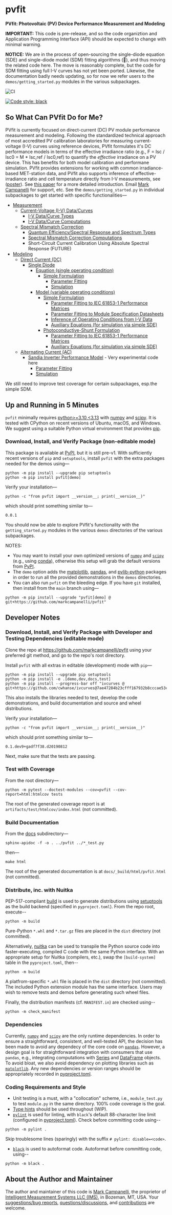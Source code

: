 # pvfit

**PVfit: Photovoltaic (PV) Device Performance Measurement and Modeling**

**IMPORTANT:** This code is pre-release, and so the code organiztion and Application
Programming Interface (API) should be expected to change with minimal warning.

**NOTICE:** We are in the process of open-sourcing the single-diode equation (SDE) and 
single-diode model (SDM) fitting algorithms (🎉), and thus moving the related code here.
The move is reasonably complete, but the code for SDM fitting using full I-V curves has
not yet been ported. Likewise, the documentation badly needs updating, so for now we
refer users to the `demos/getting_started.py` modules in the various subpackages.

![CI](https://github.com/markcampanelli/pvfit/actions/workflows/ci.yml/badge.svg)
<!-- [![Documentation Status](https://readthedocs.org/projects/pvfit/badge/?version=latest)](https://pvfit.readthedocs.io/en/latest/?badge=latest) -->
[![Code style: black](https://img.shields.io/badge/code%20style-black-000000.svg)](https://github.com/psf/black)


## So What Can PVfit Do for Me?

PVfit is currently focused on direct-current (DC) PV module performance measurement and
modeling. Following the standardized technical approach of most accredited PV
calibration laboratories for measuring current-voltage (I-V) curves using reference
devices, PVfit formulates it's DC performance models in terms of the effective
irradiance ratio (e.g., F = Isc / Isc0 = M * Isc,ref / Isc0,ref) to quantify the
*effective* irradiance on a PV device. This has benefits for both model calibration and
performane simulation. PVfit provides extensions for working with common
irradiance-based MET-station data, and PVfit also supports inference of
effective-irradiance ratio and cell temperature directly from I-V measurements, see
([poster](https://pvpmc.sandia.gov/download/3924/?tmstv=1715255668)). See
[this paper](https://doi.org/10.1002/ese3.190) for a more detailed introduction. Email
[Mark Campanelli](mailto:mark.campanelli@gmail.com) for support, etc. See the
`demos/getting_started.py` in individual subpackages to get started with specific
functionalities—

- [Measurement](pvfit/measurement)
  - [Current-Voltage (I-V) Data/Curves](pvfit/measurement/iv)
    - [I-V Data/Curve Types](pvfit/measurement/iv/types.py)
    - [I-V Data/Curve Computations](pvfit/measurement/iv/computation.py)
  - [Spectral Mismatch Correction](pvfit/measurement/spectral_correction)
    - [Quantum Efficiency/Spectral Response and Spectrum Types](pvfit/measurement/spectral_correction/types.py)
    - [Spectral Mismatch Correction Computations](pvfit/measurement/spectral_correction/computation.py)
    - Short-Circuit Current Calibration Using Absolute Spectral Response (FUTURE)
- [Modeling](pvfit/modeling)
  - [Direct Current (DC)](pvfit/modeling/dc)
    - [Single Diode](pvfit/modeling/dc/single_diode)
      - [Equation (single operating condition)](pvfit/modeling/dc/single_diode/equation)
        - [Simple Formulation](pvfit/modeling/dc/single_diode/equation/simple)
          - [Parameter Fitting](pvfit/modeling/dc/single_diode/equation/simple/inference_iv_curve.py)
          - [Simulation](pvfit/modeling/dc/single_diode/equation/simple/simulation.py)
      - [Model (variable operating conditions)](pvfit/modeling/dc/single_diode/model)
        - [Simple Formulation](pvfit/modeling/dc/single_diode/model/simple)
          - [Parameter Fitting to IEC 61853-1 Performance Matrices](pvfit/modeling/dc/single_diode/model/simple/inference_matrix.py)
          - [Parameter Fitting to Module Specification Datasheets](pvfit/modeling/dc/single_diode/model/simple/inference_spec_sheet.py)
          - [Inference of Operating Conditions from I-V Data](pvfit/modeling/dc/single_diode/model/simple/inference_oc.py)
          - [Auxiliary Equations (for simulation via simple SDE)](pvfit/modeling/dc/single_diode/model/simple/auxiliary_equations.py)
        - [Photoconductive-Shunt Formulation](pvfit/modeling/dc/single_diode/model/photoconductive_shunt)
          - [Parameter Fitting to IEC 61853-1 Performance Matrices](pvfit/modeling/dc/single_diode/model/photoconductive_shunt/inference_matrix.py)
          - [Auxiliary Equations (for simulation via simple SDE)](pvfit/modeling/dc/single_diode/model/photoconductive_shunt/auxiliary_equations.py)
  - [Alternating Current (AC)](pvfit/modeling/ac)
    - [Sandia Inverter Performance Model](pvfit/modeling/ac/sipm) - Very experimental code here
      - [Parameter Fitting](pvfit/modeling/ac/sipm/inference.py)
      - [Simulation](pvfit/modeling/ac/sipm/simulation.py)

We still need to improve test coverage for certain subpackages, esp.the simple SDM.

## Up and Running in 5 Minutes

`pvfit` minimally requires [python>=3.10,<3.13](https://www.python.org/) with
[numpy](https://numpy.org/) and [scipy](https://www.scipy.org/). It is tested with
CPython on recent versions of Ubuntu, macOS, and Windows. We suggest using a suitable
Python virtual environment that provides [pip](https://pypi.org/project/pip/).

### Download, Install, and Verify Package (non-editable mode)

This package is available at [PyPI](https://pypi.org/), but it is still pre-v1. With
sufficiently recent versions of `pip` and `setuptools`, install `pvfit` with the extra
packages needed for the demos using—
```terminal
python -m pip install --upgrade pip setuptools
python -m pip install pvfit[demo]
```

Verify your installation—
```terminal
python -c "from pvfit import __version__; print(__version__)"
```
which should print something similar to—
```terminal
0.0.1
```

You should now be able to explore PVfit's functionality with the `getting_started.py`
modules in the various `demos` directories of the various subpackages.

NOTES:
- You may want to install your own optimized versions of
[`numpy`](https://www.numpy.org/) and [`scipy`](https://www.scipy.org/) (e.g., using
[conda](https://docs.conda.io/en/latest/)), otherwise this setup will grab the default
versions from [PyPI](https://pypi.org/).
- The `demo` option adds the [matplotlib](https://matplotlib.org/),
[pandas](https://pandas.pydata.org/), and
[pvlib-python](https://pvlib-python.readthedocs.io/) packages in order to run all the
provided demonstrations in the `demos` directories.
- You can also run `pvfit` on the bleeding edge. If you have `git` installed, then
install from the `main` branch using—
```terminal 
python -m pip install --upgrade "pvfit[demo] @ git+https://github.com/markcampanelli/pvfit"
```

## Developer Notes

### Download, Install, and Verify Package with Developer and Testing Dependencies (editable mode)

Clone the repo at https://github.com/markcampanelli/pvfit using your preferred git
method, and go to the repo's root directory.

Install `pvfit` with all extras in editable (development) mode with `pip`—
```terminal
python -m pip install --upgrade pip setuptools
python -m pip install -e .[demo,dev,docs,test]
python -m pip install --progress-bar off "ivcurves @ git+https://github.com/cwhanse/ivcurves@7ae47284b23cfff167932b8cccae53c10ebf9bf9"
```
This also installs the libraries needed to test, develop the code demonstrations, and
build documentation and source and wheel distributions.

Verify your installation—
```terminal
python -c "from pvfit import __version__; print(__version__)"
```
which should print something similar to—
```terminal
0.1.dev9+gadf7f38.d20190812
```

Next, make sure that the tests are passing.

### Test with Coverage

From the root directory—
```terminal
python -m pytest --doctest-modules --cov=pvfit --cov-report=html:htmlcov tests
```
The root of the generated coverage report is at `artifacts/test/htmlcov/index.html` (not
committed). 

### Build Documentation

From the [docs](docs) subdirectory—
```terminal
sphinx-apidoc -f -o . ../pvfit ../*_test.py
```
then—
```terminal
make html
```
The root of the generated documentation is at `docs/_build/html/pvfit.html` (not
committed). 

### Distribute, inc. with Nuitka

PEP-517-compliant [build](https://pypa-build.readthedocs.io/en/latest/) is used to
generate distributions using [setuptools](https://setuptools.pypa.io/en/latest/) as the
build backend (specified in `pyproject.toml`). From the repo root, execute--
```terminal
python -m build
```
Pure-Python `*.whl` and `*.tar.gz` files are placed in the `dist` directory (not
committed).

Alternatively, [nuitka](https://nuitka.net/index.html) can be used to transpile the
Python source code into faster-executing, compiled C code with the same Python
interface. With an appropriate setup for Nuitka (compilers, etc.), swap the
`[build-system]` table in the `pyproject.toml`, then--
```terminal
python -m build
```
A platfrom-specific `*.whl` file is placed in the `dist` directory (not committed). The
included Python extension module has the same interface. Users may wish to remove
tests and demos before generating such wheel files.

Finally, the distribution manifests (cf. `MANIFEST.in`) are checked using--
```terminal
python -m check_manifest
```

### Dependencies

Currently, [`numpy`](https://www.numpy.org/) and [`scipy`](https://www.scipy.org/) are
the only runtime dependencies. In order to ensure a straightforward, consistent, and
well-tested API, the decision has been made to avoid any dependecy of the core code on
[`pandas`](https://pandas.pydata.org/). However, a design goal is for straightforward
integration with consumers that use `pandas`, e.g., integrating computations with
[Series](https://pandas.pydata.org/pandas-docs/stable/reference/api/pandas.Series.html)
and
[DataFrame](https://pandas.pydata.org/pandas-docs/stable/reference/api/pandas.DataFrame.html)
objects. To avoid bloat, we also avoid dependency on plotting libraries such as
[`matplotlib`](https://matplotlib.org/). Any new dependencies or version ranges should
be appropriately recorded in [pyproject.toml](pyproject.toml).

### Coding Requirements and Style

- Unit testing is a must, with a "collocation" scheme, i.e., `module_test.py` to test
`module.py` in the same directory. 100% code coverage is the goal.
- [Type hints](https://docs.python.org/3/library/typing.html) should be used
throughout (WIP).
- [`pylint`](https://pylint.readthedocs.io/en/latest/?badge=latest) is used for linting,
with `black`'s default 88-character line limit (configured in 
[pyproject.toml](pyproject.toml)). Check before committing code using--
```terminal
python -m pylint .
```
Skip troublesome lines (sparingly) with the suffix `# pylint: disable=<code>`.
- [`black`](https://black.readthedocs.io/en/stable/index.html) is used to autoformat
code. Autoformat before committing
code, using--
```terminal
python -m black .
```

## About the Author and Maintainer

The author and maintainer of this code is
[Mark Campanelli](https://www.linkedin.com/in/markcampanelli/), the proprietor of
[Intelligent Measurement Systems LLC (IMS)](https://intelligentmeasurementsystems.com),
in Bozeman, MT, USA. Your
[suggestions/bug reports](https://github.com/markcampanelli/pvfit/issues),
[questions/discussions](https://github.com/markcampanelli/pvfit/discussions), and
[contributions](https://github.com/markcampanelli/pvfit/pulls) are welcome.
